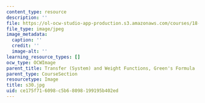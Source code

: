 ```yaml
---
content_type: resource
description: ''
file: https://ol-ocw-studio-app-production.s3.amazonaws.com/courses/18-03sc-differential-equations-fall-2011/ce175f716098c5b68098199195b402ed_s30.jpg
file_type: image/jpeg
image_metadata:
  caption: ''
  credit: ''
  image-alt: ''
learning_resource_types: []
ocw_type: OCWImage
parent_title: Transfer (System) and Weight Functions, Green's Formula
parent_type: CourseSection
resourcetype: Image
title: s30.jpg
uid: ce175f71-6098-c5b6-8098-199195b402ed
---
```

